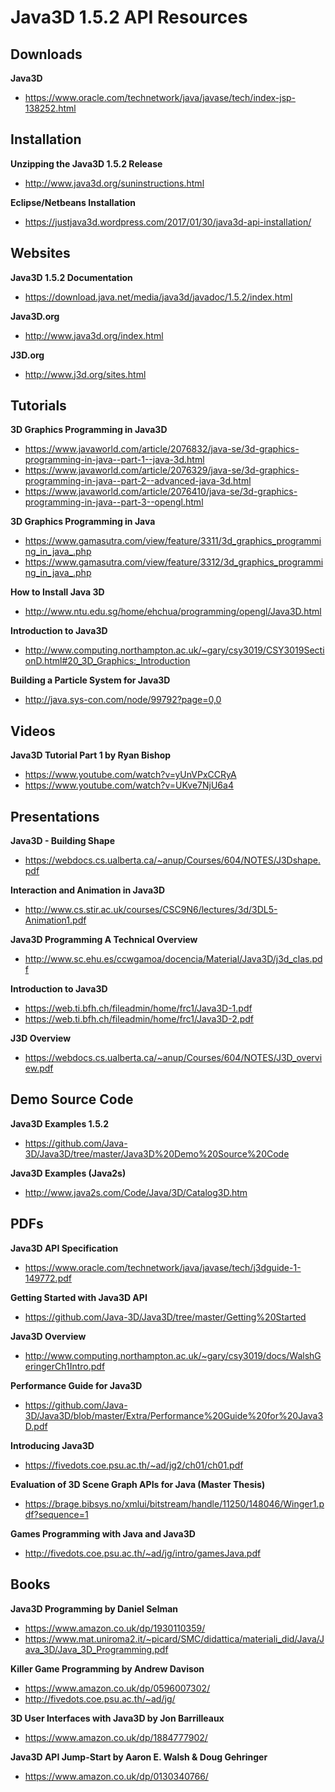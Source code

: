 # Java3D 1.5.2 API Resources
## Downloads
**Java3D** 
* https://www.oracle.com/technetwork/java/javase/tech/index-jsp-138252.html


## Installation
**Unzipping the Java3D 1.5.2 Release** 
* http://www.java3d.org/suninstructions.html


**Eclipse/Netbeans Installation** 
* https://justjava3d.wordpress.com/2017/01/30/java3d-api-installation/


## Websites
**Java3D 1.5.2 Documentation** 
* https://download.java.net/media/java3d/javadoc/1.5.2/index.html


**Java3D.org** 
* http://www.java3d.org/index.html


**J3D.org** 
* http://www.j3d.org/sites.html


## Tutorials
**3D Graphics Programming in Java3D** 
* https://www.javaworld.com/article/2076832/java-se/3d-graphics-programming-in-java--part-1--java-3d.html 
* https://www.javaworld.com/article/2076329/java-se/3d-graphics-programming-in-java--part-2--advanced-java-3d.html 
* https://www.javaworld.com/article/2076410/java-se/3d-graphics-programming-in-java--part-3--opengl.html

**3D Graphics Programming in Java** 
* https://www.gamasutra.com/view/feature/3311/3d_graphics_programming_in_java_.php 
* https://www.gamasutra.com/view/feature/3312/3d_graphics_programming_in_java_.php

**How to Install Java 3D** 
* http://www.ntu.edu.sg/home/ehchua/programming/opengl/Java3D.html

**Introduction to Java3D** 
* http://www.computing.northampton.ac.uk/~gary/csy3019/CSY3019SectionD.html#20_3D_Graphics:_Introduction

**Building a Particle System for Java3D** 
* http://java.sys-con.com/node/99792?page=0,0


## Videos
**Java3D Tutorial Part 1 by Ryan Bishop** 
* https://www.youtube.com/watch?v=yUnVPxCCRyA 
* https://www.youtube.com/watch?v=UKve7NjU6a4


## Presentations
**Java3D - Building Shape** 
* https://webdocs.cs.ualberta.ca/~anup/Courses/604/NOTES/J3Dshape.pdf

**Interaction and Animation in Java3D** 
* http://www.cs.stir.ac.uk/courses/CSC9N6/lectures/3d/3DL5-Animation1.pdf

**Java3D Programming A Technical Overview** 
* http://www.sc.ehu.es/ccwgamoa/docencia/Material/Java3D/j3d_clas.pdf

**Introduction to Java3D** 
* https://web.ti.bfh.ch/fileadmin/home/frc1/Java3D-1.pdf 
* https://web.ti.bfh.ch/fileadmin/home/frc1/Java3D-2.pdf

**J3D Overview** 
* https://webdocs.cs.ualberta.ca/~anup/Courses/604/NOTES/J3D_overview.pdf


## Demo Source Code
**Java3D Examples 1.5.2** 
* https://github.com/Java-3D/Java3D/tree/master/Java3D%20Demo%20Source%20Code

**Java3D Examples (Java2s)** 
* http://www.java2s.com/Code/Java/3D/Catalog3D.htm


## PDFs
**Java3D API Specification** 
* https://www.oracle.com/technetwork/java/javase/tech/j3dguide-1-149772.pdf

**Getting Started with Java3D API** 
* https://github.com/Java-3D/Java3D/tree/master/Getting%20Started

**Java3D Overview** 
* http://www.computing.northampton.ac.uk/~gary/csy3019/docs/WalshGeringerCh1Intro.pdf

**Performance Guide for Java3D** 
* https://github.com/Java-3D/Java3D/blob/master/Extra/Performance%20Guide%20for%20Java3D.pdf

**Introducing Java3D** 
* https://fivedots.coe.psu.ac.th/~ad/jg2/ch01/ch01.pdf

**Evaluation of 3D Scene Graph APIs for Java (Master Thesis)** 
* https://brage.bibsys.no/xmlui/bitstream/handle/11250/148046/Winger1.pdf?sequence=1

**Games Programming with Java and Java3D** 
* http://fivedots.coe.psu.ac.th/~ad/jg/intro/gamesJava.pdf

## Books
**Java3D Programming by Daniel Selman** 
* https://www.amazon.co.uk/dp/1930110359/
* https://www.mat.uniroma2.it/~picard/SMC/didattica/materiali_did/Java/Java_3D/Java_3D_Programming.pdf

**Killer Game Programming by Andrew Davison** 
* https://www.amazon.co.uk/dp/0596007302/ 
* http://fivedots.coe.psu.ac.th/~ad/jg/

**3D User Interfaces with Java3D by Jon Barrilleaux** 
* https://www.amazon.co.uk/dp/1884777902/

**Java3D API Jump-Start by Aaron E. Walsh & Doug Gehringer** 
* https://www.amazon.co.uk/dp/0130340766/
